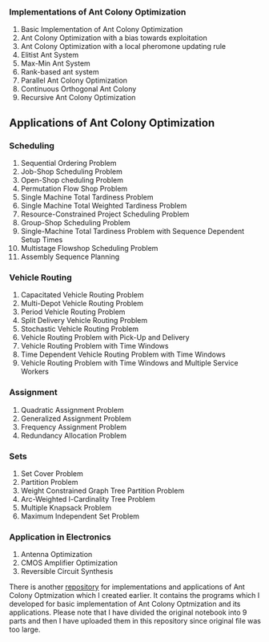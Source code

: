 ### Implementations of Ant Colony Optimization
1. Basic Implementation of Ant Colony Optimization
2. Ant Colony Optimization with a bias towards exploitation
3. Ant Colony Optimization with a local pheromone updating rule
4. Elitist Ant System
5. Max-Min Ant System
6. Rank-based ant system
7. Parallel Ant Colony Optimization
8. Continuous Orthogonal Ant Colony
9. Recursive Ant Colony Optimization

## Applications of Ant Colony Optimization
### Scheduling
1. Sequential Ordering Problem
2. Job-Shop Scheduling Problem
3. Open-Shop cheduling Problem 
4. Permutation Flow Shop Problem
5. Single Machine Total Tardiness Problem
6. Single Machine Total Weighted Tardiness Problem
7. Resource-Constrained Project Scheduling Problem
8. Group-Shop Scheduling Problem
9. Single-Machine Total Tardiness Problem with Sequence Dependent Setup Times
10. Multistage Flowshop Scheduling Problem
11. Assembly Sequence Planning

### Vehicle Routing
1. Capacitated Vehicle Routing Problem
2. Multi-Depot Vehicle Routing Problem
3. Period Vehicle Routing Problem
4. Split Delivery Vehicle Routing Problem
5. Stochastic Vehicle Routing Problem
6. Vehicle Routing Problem with Pick-Up and Delivery
7. Vehicle Routing Problem with Time Windows
8. Time Dependent Vehicle Routing Problem with Time Windows
9. Vehicle Routing Problem with Time Windows and Multiple Service Workers

### Assignment
1. Quadratic Assignment Problem
2. Generalized Assignment Problem
3. Frequency Assignment Problem
4. Redundancy Allocation Problem

### Sets
1. Set Cover Problem
2. Partition Problem
3. Weight Constrained Graph Tree Partition Problem
4. Arc-Weighted l-Cardinality Tree Problem
5. Multiple Knapsack Problem
6. Maximum Independent Set Problem


### Application in Electronics

1. Antenna Optimization
2. CMOS Amplifier Optimization
3. Reversible Circuit Synthesis



There is another [repository](https://github.com/KMORaza/Ant_Colony_Optimization) for implementations and applications of Ant Colony Optmization which I created earlier. It contains the programs which I developed for basic implementation of Ant Colony Optmization and its applications. Please note that I have divided the original notebook into 9 parts and then I have uploaded them in this repository since original file was too large.
